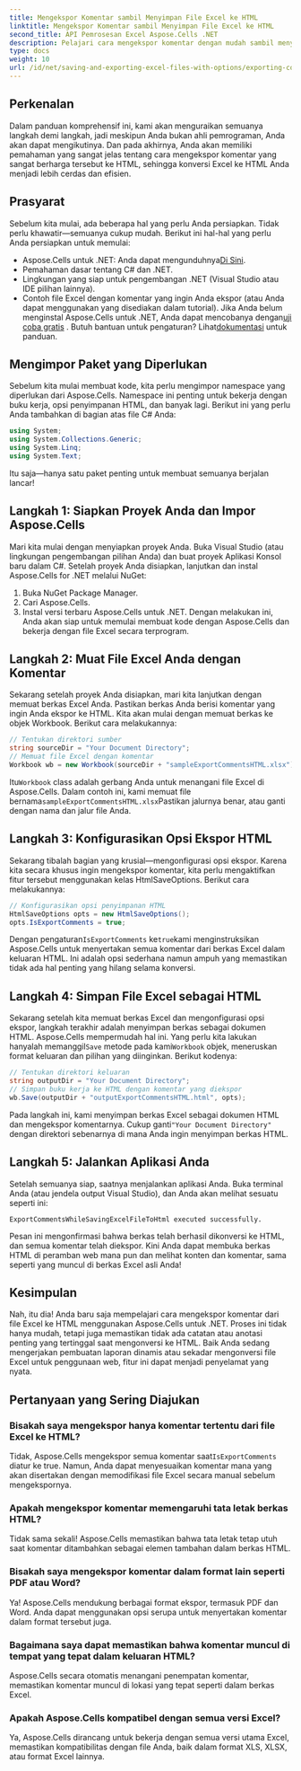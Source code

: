 ```yaml
---
title: Mengekspor Komentar sambil Menyimpan File Excel ke HTML
linktitle: Mengekspor Komentar sambil Menyimpan File Excel ke HTML
second_title: API Pemrosesan Excel Aspose.Cells .NET
description: Pelajari cara mengekspor komentar dengan mudah sambil menyimpan file Excel ke HTML menggunakan Aspose.Cells untuk .NET. Ikuti panduan langkah demi langkah ini untuk menyimpan anotasi.
type: docs
weight: 10
url: /id/net/saving-and-exporting-excel-files-with-options/exporting-comments/
---
```

## Perkenalan
Dalam panduan komprehensif ini, kami akan menguraikan semuanya langkah demi langkah, jadi meskipun Anda bukan ahli pemrograman, Anda akan dapat mengikutinya. Dan pada akhirnya, Anda akan memiliki pemahaman yang sangat jelas tentang cara mengekspor komentar yang sangat berharga tersebut ke HTML, sehingga konversi Excel ke HTML Anda menjadi lebih cerdas dan efisien.
## Prasyarat
Sebelum kita mulai, ada beberapa hal yang perlu Anda persiapkan. Tidak perlu khawatir—semuanya cukup mudah. Berikut ini hal-hal yang perlu Anda persiapkan untuk memulai:
-  Aspose.Cells untuk .NET: Anda dapat mengunduhnya[Di Sini](https://releases.aspose.com/cells/net/).
- Pemahaman dasar tentang C# dan .NET.
- Lingkungan yang siap untuk pengembangan .NET (Visual Studio atau IDE pilihan lainnya).
- Contoh file Excel dengan komentar yang ingin Anda ekspor (atau Anda dapat menggunakan yang disediakan dalam tutorial).
 Jika Anda belum menginstal Aspose.Cells untuk .NET, Anda dapat mencobanya dengan[uji coba gratis](https://releases.aspose.com/) . Butuh bantuan untuk pengaturan? Lihat[dokumentasi](https://reference.aspose.com/cells/net/) untuk panduan.
## Mengimpor Paket yang Diperlukan
Sebelum kita mulai membuat kode, kita perlu mengimpor namespace yang diperlukan dari Aspose.Cells. Namespace ini penting untuk bekerja dengan buku kerja, opsi penyimpanan HTML, dan banyak lagi. Berikut ini yang perlu Anda tambahkan di bagian atas file C# Anda:
```csharp
using System;
using System.Collections.Generic;
using System.Linq;
using System.Text;
```
Itu saja—hanya satu paket penting untuk membuat semuanya berjalan lancar!
## Langkah 1: Siapkan Proyek Anda dan Impor Aspose.Cells
Mari kita mulai dengan menyiapkan proyek Anda. Buka Visual Studio (atau lingkungan pengembangan pilihan Anda) dan buat proyek Aplikasi Konsol baru dalam C#. Setelah proyek Anda disiapkan, lanjutkan dan instal Aspose.Cells for .NET melalui NuGet:
1. Buka NuGet Package Manager.
2. Cari Aspose.Cells.
3. Instal versi terbaru Aspose.Cells untuk .NET.
Dengan melakukan ini, Anda akan siap untuk memulai membuat kode dengan Aspose.Cells dan bekerja dengan file Excel secara terprogram.
## Langkah 2: Muat File Excel Anda dengan Komentar
Sekarang setelah proyek Anda disiapkan, mari kita lanjutkan dengan memuat berkas Excel Anda. Pastikan berkas Anda berisi komentar yang ingin Anda ekspor ke HTML. Kita akan mulai dengan memuat berkas ke objek Workbook.
Berikut cara melakukannya:
```csharp
// Tentukan direktori sumber
string sourceDir = "Your Document Directory";
// Memuat file Excel dengan komentar
Workbook wb = new Workbook(sourceDir + "sampleExportCommentsHTML.xlsx");
```
 Itu`Workbook` class adalah gerbang Anda untuk menangani file Excel di Aspose.Cells. Dalam contoh ini, kami memuat file bernama`sampleExportCommentsHTML.xlsx`Pastikan jalurnya benar, atau ganti dengan nama dan jalur file Anda.
## Langkah 3: Konfigurasikan Opsi Ekspor HTML
Sekarang tibalah bagian yang krusial—mengonfigurasi opsi ekspor. Karena kita secara khusus ingin mengekspor komentar, kita perlu mengaktifkan fitur tersebut menggunakan kelas HtmlSaveOptions.
Berikut cara melakukannya:
```csharp
// Konfigurasikan opsi penyimpanan HTML
HtmlSaveOptions opts = new HtmlSaveOptions();
opts.IsExportComments = true;
```
 Dengan pengaturan`IsExportComments` ke`true`kami menginstruksikan Aspose.Cells untuk menyertakan semua komentar dari berkas Excel dalam keluaran HTML. Ini adalah opsi sederhana namun ampuh yang memastikan tidak ada hal penting yang hilang selama konversi.
## Langkah 4: Simpan File Excel sebagai HTML
 Sekarang setelah kita memuat berkas Excel dan mengonfigurasi opsi ekspor, langkah terakhir adalah menyimpan berkas sebagai dokumen HTML. Aspose.Cells mempermudah hal ini. Yang perlu kita lakukan hanyalah memanggil`Save` metode pada kami`Workbook` objek, meneruskan format keluaran dan pilihan yang diinginkan.
Berikut kodenya:
```csharp
// Tentukan direktori keluaran
string outputDir = "Your Document Directory";
// Simpan buku kerja ke HTML dengan komentar yang diekspor
wb.Save(outputDir + "outputExportCommentsHTML.html", opts);
```
 Pada langkah ini, kami menyimpan berkas Excel sebagai dokumen HTML dan mengekspor komentarnya. Cukup ganti`"Your Document Directory"` dengan direktori sebenarnya di mana Anda ingin menyimpan berkas HTML.
## Langkah 5: Jalankan Aplikasi Anda
Setelah semuanya siap, saatnya menjalankan aplikasi Anda. Buka terminal Anda (atau jendela output Visual Studio), dan Anda akan melihat sesuatu seperti ini:
```plaintext
ExportCommentsWhileSavingExcelFileToHtml executed successfully.
```
Pesan ini mengonfirmasi bahwa berkas telah berhasil dikonversi ke HTML, dan semua komentar telah diekspor. Kini Anda dapat membuka berkas HTML di peramban web mana pun dan melihat konten dan komentar, sama seperti yang muncul di berkas Excel asli Anda!
## Kesimpulan
Nah, itu dia! Anda baru saja mempelajari cara mengekspor komentar dari file Excel ke HTML menggunakan Aspose.Cells untuk .NET. Proses ini tidak hanya mudah, tetapi juga memastikan tidak ada catatan atau anotasi penting yang tertinggal saat mengonversi ke HTML. Baik Anda sedang mengerjakan pembuatan laporan dinamis atau sekadar mengonversi file Excel untuk penggunaan web, fitur ini dapat menjadi penyelamat yang nyata.
## Pertanyaan yang Sering Diajukan
### Bisakah saya mengekspor hanya komentar tertentu dari file Excel ke HTML?  
 Tidak, Aspose.Cells mengekspor semua komentar saat`IsExportComments` diatur ke true. Namun, Anda dapat menyesuaikan komentar mana yang akan disertakan dengan memodifikasi file Excel secara manual sebelum mengekspornya.
### Apakah mengekspor komentar memengaruhi tata letak berkas HTML?  
Tidak sama sekali! Aspose.Cells memastikan bahwa tata letak tetap utuh saat komentar ditambahkan sebagai elemen tambahan dalam berkas HTML.
### Bisakah saya mengekspor komentar dalam format lain seperti PDF atau Word?  
Ya! Aspose.Cells mendukung berbagai format ekspor, termasuk PDF dan Word. Anda dapat menggunakan opsi serupa untuk menyertakan komentar dalam format tersebut juga.
### Bagaimana saya dapat memastikan bahwa komentar muncul di tempat yang tepat dalam keluaran HTML?  
Aspose.Cells secara otomatis menangani penempatan komentar, memastikan komentar muncul di lokasi yang tepat seperti dalam berkas Excel.
### Apakah Aspose.Cells kompatibel dengan semua versi Excel?  
Ya, Aspose.Cells dirancang untuk bekerja dengan semua versi utama Excel, memastikan kompatibilitas dengan file Anda, baik dalam format XLS, XLSX, atau format Excel lainnya.